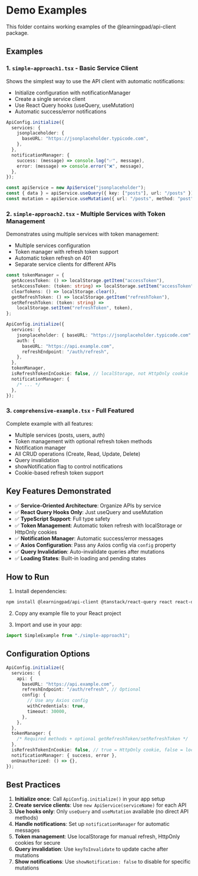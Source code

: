 # Demo Examples

This folder contains working examples of the @learningpad/api-client package.

## Examples

### 1. `simple-approach1.tsx` - Basic Service Client

Shows the simplest way to use the API client with automatic notifications:

- Initialize configuration with notificationManager
- Create a single service client
- Use React Query hooks (useQuery, useMutation)
- Automatic success/error notifications

```typescript
ApiConfig.initialize({
  services: {
    jsonplaceholder: {
      baseURL: "https://jsonplaceholder.typicode.com",
    },
  },
  notificationManager: {
    success: (message) => console.log("✅", message),
    error: (message) => console.error("❌", message),
  },
});

const apiService = new ApiService("jsonplaceholder");
const { data } = apiService.useQuery({ key: ["posts"], url: "/posts" });
const mutation = apiService.useMutation({ url: "/posts", method: "post" });
```

### 2. `simple-approach2.tsx` - Multiple Services with Token Management

Demonstrates using multiple services with token management:

- Multiple services configuration
- Token manager with refresh token support
- Automatic token refresh on 401
- Separate service clients for different APIs

```typescript
const tokenManager = {
  getAccessToken: () => localStorage.getItem("accessToken"),
  setAccessToken: (token: string) => localStorage.setItem("accessToken", token),
  clearTokens: () => localStorage.clear(),
  getRefreshToken: () => localStorage.getItem("refreshToken"),
  setRefreshToken: (token: string) =>
    localStorage.setItem("refreshToken", token),
};

ApiConfig.initialize({
  services: {
    jsonplaceholder: { baseURL: "https://jsonplaceholder.typicode.com" },
    auth: {
      baseURL: "https://api.example.com",
      refreshEndpoint: "/auth/refresh",
    },
  },
  tokenManager,
  isRefreshTokenInCookie: false, // localStorage, not HttpOnly cookie
  notificationManager: {
    /* ... */
  },
});
```

### 3. `comprehensive-example.tsx` - Full Featured

Complete example with all features:

- Multiple services (posts, users, auth)
- Token management with optional refresh token methods
- Notification manager
- All CRUD operations (Create, Read, Update, Delete)
- Query invalidation
- showNotification flag to control notifications
- Cookie-based refresh token support

## Key Features Demonstrated

- ✅ **Service-Oriented Architecture**: Organize APIs by service
- ✅ **React Query Hooks Only**: Just useQuery and useMutation
- ✅ **TypeScript Support**: Full type safety
- ✅ **Token Management**: Automatic token refresh with localStorage or HttpOnly cookies
- ✅ **Notification Manager**: Automatic success/error messages
- ✅ **Axios Configuration**: Pass any Axios config via `config` property
- ✅ **Query Invalidation**: Auto-invalidate queries after mutations
- ✅ **Loading States**: Built-in loading and pending states

## How to Run

1. Install dependencies:

```bash
npm install @learningpad/api-client @tanstack/react-query react react-dom
```

2. Copy any example file to your React project

3. Import and use in your app:

```typescript
import SimpleExample from "./simple-approach1";
```

## Configuration Options

```typescript
ApiConfig.initialize({
  services: {
    api: {
      baseURL: "https://api.example.com",
      refreshEndpoint: "/auth/refresh", // Optional
      config: {
        // Use any Axios config
        withCredentials: true,
        timeout: 30000,
      },
    },
  },
  tokenManager: {
    /* Required methods + optional getRefreshToken/setRefreshToken */
  },
  isRefreshTokenInCookie: false, // true = HttpOnly cookie, false = localStorage
  notificationManager: { success, error },
  onUnauthorized: () => {},
});
```

## Best Practices

1. **Initialize once**: Call `ApiConfig.initialize()` in your app setup
2. **Create service clients**: Use `new ApiService(serviceName)` for each API
3. **Use hooks only**: Only `useQuery` and `useMutation` available (no direct API methods)
4. **Handle notifications**: Set up `notificationManager` for automatic messages
5. **Token management**: Use localStorage for manual refresh, HttpOnly cookies for secure
6. **Query invalidation**: Use `keyToInvalidate` to update cache after mutations
7. **Show notifications**: Use `showNotification: false` to disable for specific mutations
